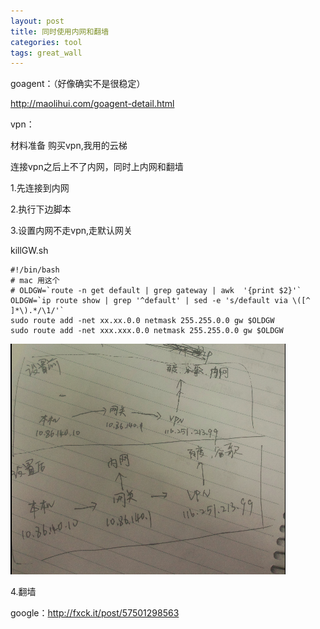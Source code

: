 ```yaml
---
layout: post
title: 同时使用内网和翻墙
categories: tool
tags: great_wall
---
```


goagent：（好像确实不是很稳定）

http://maolihui.com/goagent-detail.html

vpn：

材料准备
购买vpn,我用的云梯

连接vpn之后上不了内网，同时上内网和翻墙

1.先连接到内网

2.执行下边脚本

3.设置内网不走vpn,走默认网关

killGW.sh

    #!/bin/bash
    # mac 用这个
    # OLDGW=`route -n get default | grep gateway | awk  '{print $2}'`
    OLDGW=`ip route show | grep '^default' | sed -e 's/default via \([^ ]*\).*/\1/'`
    sudo route add -net xx.xx.0.0 netmask 255.255.0.0 gw $OLDGW
    sudo route add -net xxx.xxx.0.0 netmask 255.255.0.0 gw $OLDGW

![原理](/images/tool/yuanli.png)

4.翻墙

google：http://fxck.it/post/57501298563